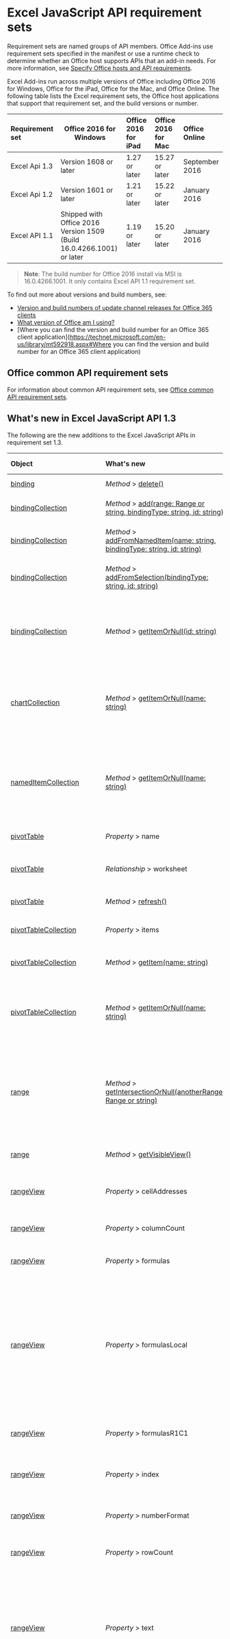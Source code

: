 # Excel JavaScript API requirement sets

Requirement sets are named groups of API members. Office Add-ins use requirement sets specified in the manifest or use a runtime check to determine whether an Office host supports APIs that an add-in needs. For more information, see [Specify Office hosts and API requirements](../docs/overview/specify-office-hosts-and-api-requirements.md).

Excel Add-ins run across multiple versions of Office including Office 2016 for Windows, Office for the iPad, Office for the Mac, and Office Online. The following table lists the Excel requirement sets, the Office host applications that support that requirement set, and the build versions or number.

|  Requirement set  |  Office 2016 for Windows  |  Office 2016 for iPad  |  Office 2016 for Mac  | Office Online  |
|:-----|-----|:-----|:-----|:-----|
| Excel Api 1.3  | Version 1608 or later| 1.27 or later |  15.27 or later| September 2016 | 
| Excel Api 1.2  | Version 1601 or later | 1.21 or later | 15.22 or later| January 2016 |
| Excel API 1.1  | Shipped with Office 2016 <br>Version 1509 (Build 16.0.4266.1001)</br> or later | 1.19 or later | 15.20 or later| January 2016 |

> **Note**: The build number for Office 2016 install via MSI is 16.0.4266.1001.  It only contains Excel API 1.1 requirement set.

To find out more about versions and build numbers, see:
- [Version and build numbers of update channel releases for Office 365 clients](https://technet.microsoft.com/en-us/library/mt592918.aspx)
- [What version of Office am I using?](https://support.office.com/en-us/article/What-version-of-Office-am-I-using-932788b8-a3ce-44bf-bb09-e334518b8b19?ui=en-US&rs=en-US&ad=US&fromAR=1)
- [Where you can find the version and build number for an Office 365 client application](https://technet.microsoft.com/en-us/library/mt592918.aspx#Where you can find the version and build number for an Office 365 client application)

## Office common API requirement sets
For information about common API requirement sets, see [Office common API requirement sets](office-add-in-requirement-sets.md).

## What's new in Excel JavaScript API 1.3 
The following are the new additions to the Excel JavaScript APIs in requirement set 1.3. 

|Object| What's new| Description|Requirement set|
|:----|:----|:----|:----|
|[binding](resources/binding.md)|_Method_ > [delete()](resources/binding.md#delete)|Deletes the binding.|1.3|
|[bindingCollection](resources/bindingcollection.md)|_Method_ > [add(range: Range or string, bindingType: string, id: string)](resources/bindingcollection.md#addrange-range-or-string-bindingtype-string-id-string)|Add a new binding to a particular Range.|1.3|
|[bindingCollection](resources/bindingcollection.md)|_Method_ > [addFromNamedItem(name: string, bindingType: string, id: string)](resources/bindingcollection.md#addfromnameditemname-string-bindingtype-string-id-string)|Add a new binding based on a named item in the workbook.|1.3|
|[bindingCollection](resources/bindingcollection.md)|_Method_ > [addFromSelection(bindingType: string, id: string)](resources/bindingcollection.md#addfromselectionbindingtype-string-id-string)|Add a new binding based on the current selection.|1.3|
|[bindingCollection](resources/bindingcollection.md)|_Method_ > [getItemOrNull(id: string)](resources/bindingcollection.md#getitemornullid-string)|Gets a binding object by ID. If the binding object does not exist, the return object's isNull property will be true.|1.3|
|[chartCollection](resources/chartcollection.md)|_Method_ > [getItemOrNull(name: string)](resources/chartcollection.md#getitemornullname-string)|Gets a chart using its name. If there are multiple charts with the same name, the first one will be returned.|1.3|
|[namedItemCollection](resources/nameditemcollection.md)|_Method_ > [getItemOrNull(name: string)](resources/nameditemcollection.md#getitemornullname-string)|Gets a nameditem object using its name. If the nameditem object does not exist, the returned object's isNull property will be true.|1.3|
|[pivotTable](resources/pivottable.md)|_Property_ > name|Name of the PivotTable.|1.3|
|[pivotTable](resources/pivottable.md)|_Relationship_ > worksheet|The worksheet containing the current PivotTable. Read-only.|1.3|
|[pivotTable](resources/pivottable.md)|_Method_ > [refresh()](resources/pivottable.md#refresh)|Refreshes the PivotTable.|1.3|
|[pivotTableCollection](resources/pivottablecollection.md)|_Property_ > items|A collection of pivotTable objects. Read-only.|1.3|
|[pivotTableCollection](resources/pivottablecollection.md)|_Method_ > [getItem(name: string)](resources/pivottablecollection.md#getitemname-string)|Gets a PivotTable by name.|1.3|
|[pivotTableCollection](resources/pivottablecollection.md)|_Method_ > [getItemOrNull(name: string)](resources/pivottablecollection.md#getitemornullname-string)|Gets a PivotTable by name. If the PivotTable does not exist, the return object's isNull property will be true.|1.3|
|[range](resources/range.md)|_Method_ > [getIntersectionOrNull(anotherRange: Range or string)](resources/range.md#getintersectionornullanotherrange-range-or-string)|Gets the range object that represents the rectangular intersection of the given ranges. If no intersection is found, will return a null object.|1.3|
|[range](resources/range.md)|_Method_ > [getVisibleView()](resources/range.md#getvisibleview)|Represents the visible rows of the current range.|1.3|
|[rangeView](resources/rangeview.md)|_Property_ > cellAddresses|Represents the cell addresses of the RangeView. Read-only.|1.3|
|[rangeView](resources/rangeview.md)|_Property_ > columnCount|Returns the number of visible columns. Read-only.|1.3|
|[rangeView](resources/rangeview.md)|_Property_ > formulas|Represents the formula in A1-style notation.|1.3|
|[rangeView](resources/rangeview.md)|_Property_ > formulasLocal|Represents the formula in A1-style notation, in the user's language and number-formatting locale.  For example, the English "=SUM(A1, introduced in 1.5)" formula would become "=SUMME(A1; 1,5)" in German.|1.3|
|[rangeView](resources/rangeview.md)|_Property_ > formulasR1C1|Represents the formula in R1C1-style notation.|1.3|
|[rangeView](resources/rangeview.md)|_Property_ > index|Returns a value that represents the index of the RangeView. Read-only.|1.3|
|[rangeView](resources/rangeview.md)|_Property_ > numberFormat|Represents Excel's number format code for the given cell.|1.3|
|[rangeView](resources/rangeview.md)|_Property_ > rowCount|Returns the number of visible rows. Read-only.|1.3|
|[rangeView](resources/rangeview.md)|_Property_ > text|Text values of the specified range. The Text value will not depend on the cell width. The # sign substitution that happens in Excel UI will not affect the text value returned by the API. Read-only.|1.3|
|[rangeView](resources/rangeview.md)|_Property_ > valueTypes|Represents the type of data of each cell. Read-only. Possible values are: Unknown, Empty, String, Integer, Double, Boolean, Error.|1.3|
|[rangeView](resources/rangeview.md)|_Property_ > values|Represents the raw values of the specified range view. The data returned could be of type string, number, or a boolean. Cell that contain an error will return the error string.|1.3|
|[rangeView](resources/rangeview.md)|_Relationship_ > rows|Represents a collection of range views associated with the range. Read-only.|1.3|
|[rangeView](resources/rangeview.md)|_Method_ > [getRange()](resources/rangeview.md#getrange)|Gets the parent range associated with the current RangeView.|1.3|
|[rangeViewCollection](resources/rangeviewcollection.md)|_Property_ > items|A collection of rangeView objects. Read-only.|1.3|
|[rangeViewCollection](resources/rangeviewcollection.md)|_Method_ > [getItemAt(index: number)](resources/rangeviewcollection.md#getitematindex-number)|Gets a RangeView Row via it's index. Zero-Indexed.|1.3|
|[setting](resources/setting.md)|_Property_ > key|Returns the key that represents the id of the Setting. Read-only.|1.3|
|[setting](resources/setting.md)|_Method_ > [delete()](resources/setting.md#delete)|Deletes the setting.|1.3|
|[settingCollection](resources/settingcollection.md)|_Property_ > items|A collection of setting objects. Read-only.|1.3|
|[settingCollection](resources/settingcollection.md)|_Method_ > [getItem(key: string)](resources/settingcollection.md#getitemkey-string)|Gets a Setting entry via the key.|1.3|
|[settingCollection](resources/settingcollection.md)|_Method_ > [getItemOrNull(key: string)](resources/settingcollection.md#getitemornullkey-string)|Gets a Setting entry via the key. If the Setting does not exist, the returned object's isNull property will be true.|1.3|
|[settingCollection](resources/settingcollection.md)|_Method_ > [set(key: string, value: string)](resources/settingcollection.md#setkey-string-value-string)|Sets or adds the specified setting to the workbook.|1.3|
|[settingsChangedEventArgs](resources/settingschangedeventargs.md)|_Relationship_ > settingCollection|Gets the Setting object that represents the binding that raised the SettingsChanged event|1.3|
|[table](resources/table.md)|_Property_ > highlightFirstColumn|Indicates whether the first column contains special formatting.|1.3|
|[table](resources/table.md)|_Property_ > highlightLastColumn|Indicates whether the last column contains special formatting.|1.3|
|[table](resources/table.md)|_Property_ > showBandedColumns|Indicates whether the columns show banded formatting in which odd columns are highlighted differently from even ones to make reading the table easier.|1.3|
|[table](resources/table.md)|_Property_ > showBandedRows|Indicates whether the rows show banded formatting in which odd rows are highlighted differently from even ones to make reading the table easier.|1.3|
|[table](resources/table.md)|_Property_ > showFilterButton|Indicates whether the filter buttons are visible at the top of each column header. Setting this is only allowed if the table contains a header row.|1.3|
|[tableCollection](resources/tablecollection.md)|_Method_ > [getItemOrNull(key: number or string)](resources/tablecollection.md#getitemornullkey-number-or-string)|Gets a table by Name or ID. If the table does not exist, the return object's isNull property will be true.|1.3|
|[tableColumnCollection](resources/tablecolumncollection.md)|_Method_ > [getItemOrNull(key: number or string)](resources/tablecolumncollection.md#getitemornullkey-number-or-string)|Gets a column object by Name or ID. If the column does not exist, the returned object's isNull property will be true.|1.3|
|[workbook](resources/workbook.md)|_Relationship_ > pivotTables|Represents a collection of PivotTables associated with the workbook. Read-only.|1.3|
|[workbook](resources/workbook.md)|_Relationship_ > settings|Represents a collection of Settings associated with the workbook. Read-only.|1.3|
|[worksheet](resources/worksheet.md)|_Relationship_ > pivotTables|Collection of PivotTables that are part of the worksheet. Read-only.|1.3|

## What's new in Excel JavaScript API 1.2
The following are the new additions to the Excel JavaScript APIs in requirement set 1.2. 

|Object| What's new| Description|Requirement set|
|:----|:----|:----|:----|
|[bindingDataChangedEventArgs](resources/bindingdatachangedeventargs.md)|_Relationship_ > binding|Gets the Binding object that represents the binding that raised the DataChanged event.|1.2, introduced in 1.3|
|[bindingSelectionChangedEventArgs](resources/bindingselectionchangedeventargs.md)|_Property_ > columnCount|Gets the number of columns selected.|1.2, introduced in 1.3|
|[bindingSelectionChangedEventArgs](resources/bindingselectionchangedeventargs.md)|_Property_ > rowCount|Gets the number of rows selected.|1.2, introduced in 1.3|
|[bindingSelectionChangedEventArgs](resources/bindingselectionchangedeventargs.md)|_Property_ > startColumn|Gets the index of the first column of the selection (zero-based).|1.2, introduced in 1.3|
|[bindingSelectionChangedEventArgs](resources/bindingselectionchangedeventargs.md)|_Property_ > startRow|Gets the index of the first row of the selection (zero-based).|1.2, introduced in 1.3|
|[bindingSelectionChangedEventArgs](resources/bindingselectionchangedeventargs.md)|_Relationship_ > binding|Gets the Binding object that represents the binding that raised the SelectionChanged event.|1.2, introduced in 1.3|
|[chart](resources/chart.md)|_Property_ > id|Gets a chart based on its position in the collection. Read-only.|1.2|
|[chart](resources/chart.md)|_Relationship_ > worksheet|The worksheet containing the current chart. Read-only.|1.2|
|[chart](resources/chart.md)|_Method_ > [getImage(height: number, width: number, fittingMode: string)](resources/chart.md#getimageheight-number-width-number-fittingmode-string)|Renders the chart as a base64-encoded image by scaling the chart to fit the specified dimensions.|1.2|
|[filter](resources/filter.md)|_Relationship_ > criteria|The currently applied filter on the given column. Read-only.|1.2|
|[filter](resources/filter.md)|_Method_ > [apply(criteria: FilterCriteria)](resources/filter.md#applycriteria-filtercriteria)|Apply the given filter criteria on the given column.|1.2|
|[filter](resources/filter.md)|_Method_ > [applyBottomItemsFilter(count: number)](resources/filter.md#applybottomitemsfiltercount-number)|Apply a "Bottom Item" filter to the column for the given number of elements.|1.2|
|[filter](resources/filter.md)|_Method_ > [applyBottomPercentFilter(percent: number)](resources/filter.md#applybottompercentfilterpercent-number)|Apply a "Bottom Percent" filter to the column for the given percentage of elements.|1.2|
|[filter](resources/filter.md)|_Method_ > [applyCellColorFilter(color: string)](resources/filter.md#applycellcolorfiltercolor-string)|Apply a "Cell Color" filter to the column for the given color.|1.2|
|[filter](resources/filter.md)|_Method_ > [applyCustomFilter(criteria1: string, criteria2: string, oper: string)](resources/filter.md#applycustomfiltercriteria1-string-criteria2-string-oper-string)|Apply a "Icon" filter to the column for the given criteria strings.|1.2|
|[filter](resources/filter.md)|_Method_ > [applyDynamicFilter(criteria: string)](resources/filter.md#applydynamicfiltercriteria-string)|Apply a "Dynamic" filter to the column.|1.2|
|[filter](resources/filter.md)|_Method_ > [applyFontColorFilter(color: string)](resources/filter.md#applyfontcolorfiltercolor-string)|Apply a "Font Color" filter to the column for the given color.|1.2|
|[filter](resources/filter.md)|_Method_ > [applyIconFilter(icon: Icon)](resources/filter.md#applyiconfiltericon-icon)|Apply a "Icon" filter to the column for the given icon.|1.2|
|[filter](resources/filter.md)|_Method_ > [applyTopItemsFilter(count: number)](resources/filter.md#applytopitemsfiltercount-number)|Apply a "Top Item" filter to the column for the given number of elements.|1.2|
|[filter](resources/filter.md)|_Method_ > [applyTopPercentFilter(percent: number)](resources/filter.md#applytoppercentfilterpercent-number)|Apply a "Top Percent" filter to the column for the given percentage of elements.|1.2|
|[filter](resources/filter.md)|_Method_ > [applyValuesFilter(values: ()[])](resources/filter.md#applyvaluesfiltervalues-)|Apply a "Values" filter to the column for the given values.|1.2|
|[filter](resources/filter.md)|_Method_ > [clear()](resources/filter.md#clear)|Clear the filter on the given column.|1.2|
|[filterCriteria](resources/filtercriteria.md)|_Property_ > color|The HTML color string used to filter cells. Used with "cellColor" and "fontColor" filtering.|1.2|
|[filterCriteria](resources/filtercriteria.md)|_Property_ > criterion1|The first criterion used to filter data. Used as an operator in the case of "custom" filtering.|1.2|
|[filterCriteria](resources/filtercriteria.md)|_Property_ > criterion2|The second criterion used to filter data. Only used as an operator in the case of "custom" filtering.|1.2|
|[filterCriteria](resources/filtercriteria.md)|_Property_ > dynamicCriteria|The dynamic criteria from the Excel.DynamicFilterCriteria set to apply on this column. Used with "dynamic" filtering. Possible values are: Unknown, AboveAverage, AllDatesInPeriodApril, AllDatesInPeriodAugust, AllDatesInPeriodDecember, AllDatesInPeriodFebruray, AllDatesInPeriodJanuary, AllDatesInPeriodJuly, AllDatesInPeriodJune, AllDatesInPeriodMarch, AllDatesInPeriodMay, AllDatesInPeriodNovember, AllDatesInPeriodOctober, AllDatesInPeriodQuarter1, AllDatesInPeriodQuarter2, AllDatesInPeriodQuarter3, AllDatesInPeriodQuarter4, AllDatesInPeriodSeptember, BelowAverage, LastMonth, LastQuarter, LastWeek, LastYear, NextMonth, NextQuarter, NextWeek, NextYear, ThisMonth, ThisQuarter, ThisWeek, ThisYear, Today, Tomorrow, YearToDate, Yesterday.|1.2|
|[filterCriteria](resources/filtercriteria.md)|_Property_ > filterOn|The property used by the filter to determine whether the values should stay visible. Possible values are: BottomItems, BottomPercent, CellColor, Dynamic, FontColor, Values, TopItems, TopPercent, Icon, Custom.|1.2|
|[filterCriteria](resources/filtercriteria.md)|_Property_ > operator|The operator used to combine criterion 1 and 2 when using "custom" filtering. Possible values are: And, Or.|1.2|
|[filterCriteria](resources/filtercriteria.md)|_Property_ > values|The set of values to be used as part of "values" filtering.|1.2|
|[filterCriteria](resources/filtercriteria.md)|_Relationship_ > icon|The icon used to filter cells. Used with "icon" filtering.|1.2|
|[filterDatetime](resources/filterdatetime.md)|_Property_ > date|The date in ISO8601 format used to filter data.|1.2|
|[filterDatetime](resources/filterdatetime.md)|_Property_ > specificity|How specific the date should be used to keep data. For example, if the date is 2005-04-02 and the specifity is set to "month", the filter operation will keep all rows with a date in the month of april 2009. Possible values are: Year, Monday, Day, Hour, Minute, Second.|1.2|
|[formatProtection](resources/formatprotection.md)|_Property_ > formulaHidden|Indicates if Excel hides the formula for the cells in the range. A null value indicates that the entire range doesn't have uniform formula hidden setting.|1.2|
|[formatProtection](resources/formatprotection.md)|_Property_ > locked|Indicates if Excel locks the cells in the object. A null value indicates that the entire range doesn't have uniform lock setting.|1.2|
|[icon](resources/icon.md)|_Property_ > index|Represents the index of the icon in the given set.|1.2|
|[icon](resources/icon.md)|_Property_ > set|Represents the set that the icon is part of. Possible values are: Invalid, ThreeArrows, ThreeArrowsGray, ThreeFlags, ThreeTrafficLights1, ThreeTrafficLights2, ThreeSigns, ThreeSymbols, ThreeSymbols2, FourArrows, FourArrowsGray, FourRedToBlack, FourRating, FourTrafficLights, FiveArrows, FiveArrowsGray, FiveRating, FiveQuarters, ThreeStars, ThreeTriangles, FiveBoxes.|1.2|
|[range](resources/range.md)|_Property_ > columnHidden|Represents if all columns of the current range are hidden.|1.2|
|[range](resources/range.md)|_Property_ > formulasR1C1|Represents the formula in R1C1-style notation.|1.2|
|[range](resources/range.md)|_Property_ > hidden|Represents if all cells of the current range are hidden. Read-only.|1.2|
|[range](resources/range.md)|_Property_ > rowHidden|Represents if all rows of the current range are hidden.|1.2|
|[range](resources/range.md)|_Relationship_ > sort|Represents the range sort of the current range. Read-only.|1.2|
|[range](resources/range.md)|_Method_ > [getColumnsAfter(count: number)](resources/range.md#getcolumnsaftercount-number)|Gets a certain number of columns to the right of the current Range object.|1.2, introduced in 1.3|
|[range](resources/range.md)|_Method_ > [getColumnsBefore(count: number)](resources/range.md#getcolumnsbeforecount-number)|Gets a certain number of columns to the left of the current Range object.|1.2, introduced in 1.3|
|[range](resources/range.md)|_Method_ > [getResizedRange(deltaRows: number, deltaColumns: number)](resources/range.md#getresizedrangedeltarows-number-deltacolumns-number)|Gets a Range object similar to the current Range object, but with its bottom-right corner expanded (or contracted) by some number of rows and columns.|1.2, introduced in 1.3|
|[range](resources/range.md)|_Method_ > [getRowsAbove(count: number)](resources/range.md#getrowsabovecount-number)|Gets a certain number of rows above the current Range object.|1.2, introduced in 1.3|
|[range](resources/range.md)|_Method_ > [getRowsBelow(count: number)](resources/range.md#getrowsbelowcount-number)|Gets a certain number of rows below the current Range object.|1.2, introduced in 1.3|
|[range](resources/range.md)|_Method_ > [merge(across: bool)](resources/range.md#mergeacross-bool)|Merge the range cells into one region in the worksheet.|1.2|
|[range](resources/range.md)|_Method_ > [unmerge()](resources/range.md#unmerge)|Unmerge the range cells into separate cells.|1.2|
|[rangeFormat](resources/rangeformat.md)|_Property_ > columnWidth|Gets or sets the width of all colums within the range. If the column widths are not uniform, null will be returned.|1.2|
|[rangeFormat](resources/rangeformat.md)|_Property_ > rowHeight|Gets or sets the height of all rows in the range. If the row heights are not uniform null will be returned.|1.2|
|[rangeFormat](resources/rangeformat.md)|_Relationship_ > protection|Returns the format protection object for a range. Read-only.|1.2|
|[rangeFormat](resources/rangeformat.md)|_Method_ > [autofitColumns()](resources/rangeformat.md#autofitcolumns)|Changes the width of the columns of the current range to achieve the best fit, based on the current data in the columns.|1.2|
|[rangeFormat](resources/rangeformat.md)|_Method_ > [autofitRows()](resources/rangeformat.md#autofitrows)|Changes the height of the rows of the current range to achieve the best fit, based on the current data in the columns.|1.2|
|[rangeReference](resources/rangereference.md)|_Property_ > address|Represents the visible rows of the current range.|1.2|
|[rangeSort](resources/rangesort.md)|_Method_ > [apply(fields: SortField[], matchCase: bool, hasHeaders: bool, orientation: string, method: string)](resources/rangesort.md#applyfields-sortfield-matchcase-bool-hasheaders-bool-orientation-string-method-string)|Perform a sort operation.|1.2|
|[selectionChangedEventArgs](resources/selectionchangedeventargs.md)|_Relationship_ > workbook|Gets the workbook object that raised the SelectionChanged event.|1.2, introduced in 1.3|
|[sortField](resources/sortfield.md)|_Property_ > ascending|Represents whether the sorting is done in an ascending fashion.|1.2|
|[sortField](resources/sortfield.md)|_Property_ > color|Represents the color that is the target of the condition if the sorting is on font or cell color.|1.2|
|[sortField](resources/sortfield.md)|_Property_ > dataOption|Represents additional sorting options for this field. Possible values are: Normal, TextAsNumber.|1.2|
|[sortField](resources/sortfield.md)|_Property_ > key|Represents the column (or row, depending on the sort orientation) that the condition is on. Represented as an offset from the first column (or row).|1.2|
|[sortField](resources/sortfield.md)|_Property_ > sortOn|Represents the type of sorting of this condition. Possible values are: Value, CellColor, FontColor, Icon.|1.2|
|[sortField](resources/sortfield.md)|_Relationship_ > icon|Represents the icon that is the target of the condition if the sorting is on the cell's icon.|1.2|
|[table](resources/table.md)|_Relationship_ > sort|Represents the sorting for the table. Read-only.|1.2|
|[table](resources/table.md)|_Relationship_ > worksheet|The worksheet containing the current table. Read-only.|1.2|
|[table](resources/table.md)|_Method_ > [clearFilters()](resources/table.md#clearfilters)|Clears all the filters currently applied on the table.|1.2|
|[table](resources/table.md)|_Method_ > [convertToRange()](resources/table.md#converttorange)|Converts the table into a normal range of cells. All data is preserved.|1.2|
|[table](resources/table.md)|_Method_ > [reapplyFilters()](resources/table.md#reapplyfilters)|Reapplies all the filters currently on the table.|1.2|
|[tableColumn](resources/tablecolumn.md)|_Relationship_ > filter|Retrieve the filter applied to the column. Read-only.|1.2|
|[tableSort](resources/tablesort.md)|_Property_ > matchCase|Represents whether the casing impacted the last sort of the table. Read-only.|1.2|
|[tableSort](resources/tablesort.md)|_Property_ > method|Represents Chinese character ordering method last used to sort the table. Read-only. Possible values are: PinYin, StrokeCount.|1.2|
|[tableSort](resources/tablesort.md)|_Relationship_ > fields|Represents the current conditions used to last sort the table. Read-only.|1.2|
|[tableSort](resources/tablesort.md)|_Method_ > [apply(fields: SortField[], matchCase: bool, method: string)](resources/tablesort.md#applyfields-sortfield-matchcase-bool-method-string)|Perform a sort operation.|1.2|
|[tableSort](resources/tablesort.md)|_Method_ > [clear()](resources/tablesort.md#clear)|Clears the sorting that is currently on the table. While this doesn't modify the table's ordering, it clears the state of the header buttons.|1.2|
|[tableSort](resources/tablesort.md)|_Method_ > [reapply()](resources/tablesort.md#reapply)|Reapplies the current sorting parameters to the table.|1.2|
|[workbook](resources/workbook.md)|_Relationship_ > functions|Represents Excel application instance that contains this workbook. Read-only.|1.2|
|[worksheet](resources/worksheet.md)|_Relationship_ > protection|Returns sheet protection object for a worksheet. Read-only.|1.2|
|[worksheetProtection](resources/worksheetprotection.md)|_Property_ > protected|Indicates if the worksheet is protected. Read-Only. Read-only.|1.2|
|[worksheetProtection](resources/worksheetprotection.md)|_Relationship_ > options|Sheet protection options. Read-only.|1.2|
|[worksheetProtection](resources/worksheetprotection.md)|_Method_ > [protect(options: WorksheetProtectionOptions)](resources/worksheetprotection.md#protectoptions-worksheetprotectionoptions)|Protects a worksheet. Fails if the worksheet has been protected.|1.2|
|[worksheetProtection](resources/worksheetprotection.md)|_Method_ > [unprotect()](resources/worksheetprotection.md#unprotect)|Unprotects a worksheet.|1.2|
|[worksheetProtectionOptions](resources/worksheetprotectionoptions.md)|_Property_ > allowAutoFilter|Represents the worksheet protection option of allowing using auto filter feature.|1.2|
|[worksheetProtectionOptions](resources/worksheetprotectionoptions.md)|_Property_ > allowDeleteColumns|Represents the worksheet protection option of allowing deleting columns.|1.2|
|[worksheetProtectionOptions](resources/worksheetprotectionoptions.md)|_Property_ > allowDeleteRows|Represents the worksheet protection option of allowing deleting rows.|1.2|
|[worksheetProtectionOptions](resources/worksheetprotectionoptions.md)|_Property_ > allowFormatCells|Represents the worksheet protection option of allowing formatting cells.|1.2|
|[worksheetProtectionOptions](resources/worksheetprotectionoptions.md)|_Property_ > allowFormatColumns|Represents the worksheet protection option of allowing formatting columns.|1.2|
|[worksheetProtectionOptions](resources/worksheetprotectionoptions.md)|_Property_ > allowFormatRows|Represents the worksheet protection option of allowing formatting rows.|1.2|
|[worksheetProtectionOptions](resources/worksheetprotectionoptions.md)|_Property_ > allowInsertColumns|Represents the worksheet protection option of allowing inserting columns.|1.2|
|[worksheetProtectionOptions](resources/worksheetprotectionoptions.md)|_Property_ > allowInsertHyperlinks|Represents the worksheet protection option of allowing inserting hyperlinks.|1.2|
|[worksheetProtectionOptions](resources/worksheetprotectionoptions.md)|_Property_ > allowInsertRows|Represents the worksheet protection option of allowing inserting rows.|1.2|
|[worksheetProtectionOptions](resources/worksheetprotectionoptions.md)|_Property_ > allowPivotTables|Represents the worksheet protection option of allowing using PivotTable feature.|1.2|
|[worksheetProtectionOptions](resources/worksheetprotectionoptions.md)|_Property_ > allowSort|Represents the worksheet protection option of allowing using sort feature.|1.2|

## Excel JavaScript API 1.1
Excel JavaScript API 1.1 is the first version of the API. For details about the API,  see the Excel JavaScript API reference topics.  
    
## Additional resources

- [Specify Office hosts and API requirements](../docs/overview/specify-office-hosts-and-api-requirements.md)
- [Office Add-ins XML manifest](https://dev.office.com/docs/add-ins/overview/add-in-manifests)
